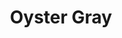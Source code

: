 ---
language: id
layout: product-item
title: Oyster Gray
description: Description in &amp; Oyster Gray
keyword: keyword in Oyster Gray
image: /images/Oyster-Gray-Scored-Chiseled-3cm.jpg
sub-title: Oyster Gray
article-1: Height &#58; 8" <br>Length &#58; 36" &#38; Random lengths 8″ - 30″<br>Depth &#58; 1/2″<br>Panel &#58; Full Chisel <br>Color &#58; Light to dark gray
title-right: Oyster Gray
article-right: Oyster Gray
title-2: Oyster Gray
article-2: Oyster Gray
article-3: Oyster Gray
alt-slide1: Oyster Gray
alt-slide2: Oyster Gray
alt-slide3: Oyster Gray
slide1: /images/Oyster-Gray-Scored-Chiseled-3cm.jpg
slide2: /images/Oyster-Gray-Scored-Chiseled-3cm.jpg
slide3: /images/Oyster-Gray-Scored-Chiseled-3cm.jpg
---